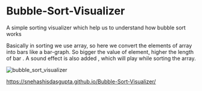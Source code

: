 # Bubble-Sort-Visualizer
A simple sorting visualizer which help us to understand how bubble sort works

Basically in sorting we use array, so here we convert the elements of array into bars like a bar-graph. 
So bigger the value of element, higher the length of bar .
A sound effect is also added , which will play while sorting the array.

![bubble_sort_visualizer](https://github.com/SnehashisDasgupta/Bubble-Sort-Visualizer/assets/78195442/1c95852c-5594-4fe0-92f6-0c60cfa4f8da)


https://snehashisdasgupta.github.io/Bubble-Sort-Visualizer/
